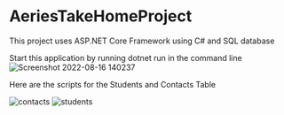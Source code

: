 # AeriesTakeHomeProject
This project uses ASP.NET Core Framework using C# and SQL database 

Start this application by running dotnet run in the command line 
![Screenshot 2022-08-16 140237](https://user-images.githubusercontent.com/64618285/184984731-7a7bfb76-37f6-49c2-9ff8-3ed14f7aa06b.png)

Here are the scripts for the Students and Contacts Table 


![contacts](https://user-images.githubusercontent.com/64618285/184985899-2f4e9f2e-a932-43e3-ae28-738907da138f.png)
![students](https://user-images.githubusercontent.com/64618285/184985808-dd00b93a-dd2d-440b-aeb6-8aa32f9dff73.png)
